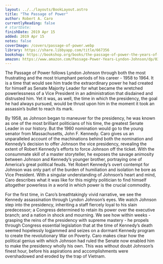 ```yaml
---
layout: ../../layouts/BookLayout.astro
title: "The Passage of Power"
author: Robert A. Caro
currentlyReading: false
# startDate:
finishDate: 2019 Apr 15
added: 2019 Apr 15
notes: false
coverImage: /covers/passage-of-power.webp
library: https://share.libbyapp.com/title/667356
bookshop: https://bookshop.org/books/the-passage-of-power-the-years-of-lyndon-johnson-9780375713255/9780375713255
amazon: https://www.amazon.com/Passage-Power-Years-Lyndon-Johnson/dp/0375713255
---
```


The Passage of Power follows Lyndon Johnson through both the most frustrating and the most triumphant periods of his career - 1958 to 1964. It is a time that would see him trade the extraordinary power he had created for himself as Senate Majority Leader for what became the wretched powerlessness of a Vice President in an administration that disdained and distrusted him. Yet it was, as well, the time in which the presidency, the goal he had always pursued, would be thrust upon him in the moment it took an assassin’s bullet to reach its mark.

By 1958, as Johnson began to maneuver for the presidency, he was known as one of the most brilliant politicians of his time, the greatest Senate Leader in our history. But the 1960 nomination would go to the young senator from Massachusetts, John F. Kennedy. Caro gives us an unparalleled account of the machinations behind both the nomination and Kennedy’s decision to offer Johnson the vice presidency, revealing the extent of Robert Kennedy’s efforts to force Johnson off the ticket. With the consummate skill of a master storyteller, he exposes the savage animosity between Johnson and Kennedy’s younger brother, portraying one of America’s great political feuds. Yet Robert Kennedy’s overt contempt for Johnson was only part of the burden of humiliation and isolation he bore as Vice President. With a singular understanding of Johnson’s heart and mind, Caro describes what it was like for this mighty politician to find himself altogether powerless in a world in which power is the crucial commodity. 

For the first time, in Caro’s breathtakingly vivid narrative, we see the Kennedy assassination through Lyndon Johnson’s eyes. We watch Johnson step into the presidency, inheriting a staff fiercely loyal to his slain predecessor; a Congress determined to retain its power over the executive branch; and a nation in shock and mourning. We see how within weeks - grasping the reins of the presidency with supreme mastery - he propels through Congress essential legislation that at the time of Kennedy’s death seemed hopelessly logjammed and seizes on a dormant Kennedy program to create the revolutionary War on Poverty. Caro makes clear how the political genius with which Johnson had ruled the Senate now enabled him to make the presidency wholly his own. This was without doubt Johnson’s finest hour, before his aspirations and accomplishments were overshadowed and eroded by the trap of Vietnam.

<!-- ### Notes & Highlights -->
